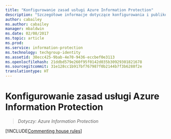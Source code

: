 ```yaml
---
title: "Konfigurowanie zasad usługi Azure Information Protection"
description: "Szczegółowe informacje dotyczące konfigurowania i publikowania zasad usługi Azure Information Protection."
author: cabailey
ms.author: cabailey
manager: mbaldwin
ms.date: 02/08/2017
ms.topic: article
ms.prod: 
ms.service: information-protection
ms.technology: techgroup-identity
ms.assetid: 38ecc425-9bab-4e70-9436-eccbef0e3113
ms.openlocfilehash: 21ddbd579e260f95f0142d035b30929301821678
ms.sourcegitcommit: 31e128cc1b917bf767987f0b2144b7f3b6288f2e
translationtype: HT
---
```

# <a name="configuring-the-azure-information-protection-policy"></a>Konfigurowanie zasad usługi Azure Information Protection 

>*Dotyczy: Azure Information Protection*

[!INCLUDE[Commenting house rules](../includes/houserules.md)]
